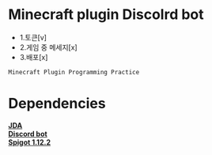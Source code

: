 
Minecraft plugin Discolrd bot
===============================
* 1.토큰[v]
 * 2.게임 중 메세지[x]
  * 3.배포[x]

```
Minecraft Plugin Programming Practice
```

Dependencies
===========
  [**JDA**<br>](https://github.com/DV8FromTheWorld/JDA)
[**Discord bot**<br>](https://discordapp.com/developers/applications/bots) 
[**Spigot 1.12.2**<br>](https://getbukkit.org/get/Fpt2yFn7HRTrot5uE1b8NFWtpQlYITgK)

